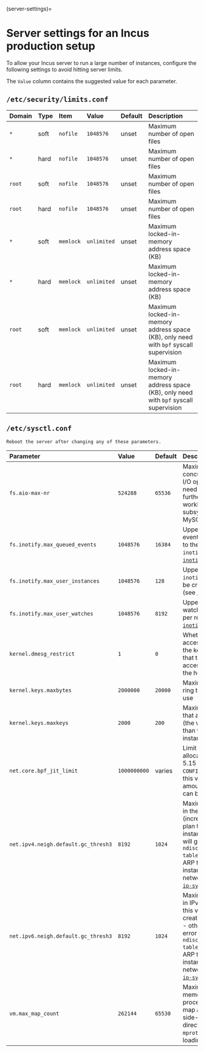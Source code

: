 (server-settings)=
# Server settings for an Incus production setup

To allow your Incus server to run a large number of instances, configure the following settings to avoid hitting server limits.

The `Value` column contains the suggested value for each parameter.

## `/etc/security/limits.conf`

| Domain | Type | Item      | Value       | Default | Description                                                                           |
| :---   | :--- | :---      | :---        | :---    | :---                                                                                  |
| `*`    | soft | `nofile`  | `1048576`   | unset   | Maximum number of open files                                                          |
| `*`    | hard | `nofile`  | `1048576`   | unset   | Maximum number of open files                                                          |
| `root` | soft | `nofile`  | `1048576`   | unset   | Maximum number of open files                                                          |
| `root` | hard | `nofile`  | `1048576`   | unset   | Maximum number of open files                                                          |
| `*`    | soft | `memlock` | `unlimited` | unset   | Maximum locked-in-memory address space (KB)                                           |
| `*`    | hard | `memlock` | `unlimited` | unset   | Maximum locked-in-memory address space (KB)                                           |
| `root` | soft | `memlock` | `unlimited` | unset   | Maximum locked-in-memory address space (KB), only need with `bpf` syscall supervision |
| `root` | hard | `memlock` | `unlimited` | unset   | Maximum locked-in-memory address space (KB), only need with `bpf` syscall supervision |

## `/etc/sysctl.conf`

```{note}
Reboot the server after changing any of these parameters.
```

| Parameter                           | Value        | Default | Description                                                                                                                                                                                       |
| :---                                | :---         | :---    | :---                                                                                                                                                                                              |
| `fs.aio-max-nr`                     | `524288`     | `65536` | Maximum number of concurrent asynchronous I/O operations (you might need to increase this limit further if you have a lot of workloads that use the AIO subsystem, for example, MySQL)            |
| `fs.inotify.max_queued_events`      | `1048576`    | `16384` | Upper limit on the number of events that can be queued to the corresponding `inotify` instance (see [`inotify`](https://man7.org/linux/man-pages/man7/inotify.7.html))                            |
| `fs.inotify.max_user_instances`     | `1048576`    | `128`   | Upper limit on the number of `inotify` instances that can be created per real user ID (see [`inotify`](https://man7.org/linux/man-pages/man7/inotify.7.html))                                     |
| `fs.inotify.max_user_watches`       | `1048576`    | `8192`  | Upper limit on the number of watches that can be created per real user ID (see [`inotify`](https://man7.org/linux/man-pages/man7/inotify.7.html))                                                 |
| `kernel.dmesg_restrict`             | `1`          | `0`     | Whether to deny container access to the messages in the kernel ring buffer (note that this will also deny access to non-root users on the host system)                                            |
| `kernel.keys.maxbytes`              | `2000000`    | `20000` | Maximum size of the key ring that non-root users can use                                                                                                                                          |
| `kernel.keys.maxkeys`               | `2000`       | `200`   | Maximum number of keys that a non-root user can use (the value should be higher than the number of instances)                                                                                     |
| `net.core.bpf_jit_limit`            | `1000000000` | varies  | Limit on the size of eBPF JIT allocations (on kernels < 5.15 that are compiled with `CONFIG_BPF_JIT_ALWAYS_ON=y`, this value might limit the amount of instances that can be created)             |
| `net.ipv4.neigh.default.gc_thresh3` | `8192`       | `1024`  | Maximum number of entries in the IPv4 ARP table (increase this value if you plan to create over 1024 instances - otherwise, you will get the error `neighbour: ndisc_cache: neighbor table overflow!` when the ARP table gets full and the instances cannot get a network configuration; see [`ip-sysctl`](https://www.kernel.org/doc/Documentation/networking/ip-sysctl.txt)) |
| `net.ipv6.neigh.default.gc_thresh3` | `8192`       | `1024`  | Maximum number of entries in IPv6 ARP table (increase this value if you plan to create over 1024 instances - otherwise, you will get the error `neighbour: ndisc_cache: neighbor table overflow!` when the ARP table gets full and the instances cannot get a network configuration; see [`ip-sysctl`](https://www.kernel.org/doc/Documentation/networking/ip-sysctl.txt)) |
| `vm.max_map_count`                  | `262144`     | `65530` | Maximum number of memory map areas a process may have (memory map areas are used as a side-effect of calling `malloc`, directly by `mmap` and `mprotect`, and also when loading shared libraries) |
